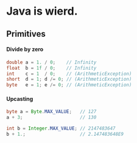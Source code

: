 # Java is wierd.

## Primitives

#### Divide by zero

```java
double a = 1. / 0;    // Infinity
float  b = 1f / 0;    // Infinity
int    c = 1  / 0;    // (ArithmeticException)
short  d = 1; d /= 0; // (ArithmeticException)
byte   e = 1; e /= 0; // (ArithmeticException)
```

#### Upcasting

```java
byte a = Byte.MAX_VALUE;   // 127
a + 3;                     // 130

int b = Integer.MAX_VALUE; // 2147483647
b + 1.;                    // 2.147483648E9
```